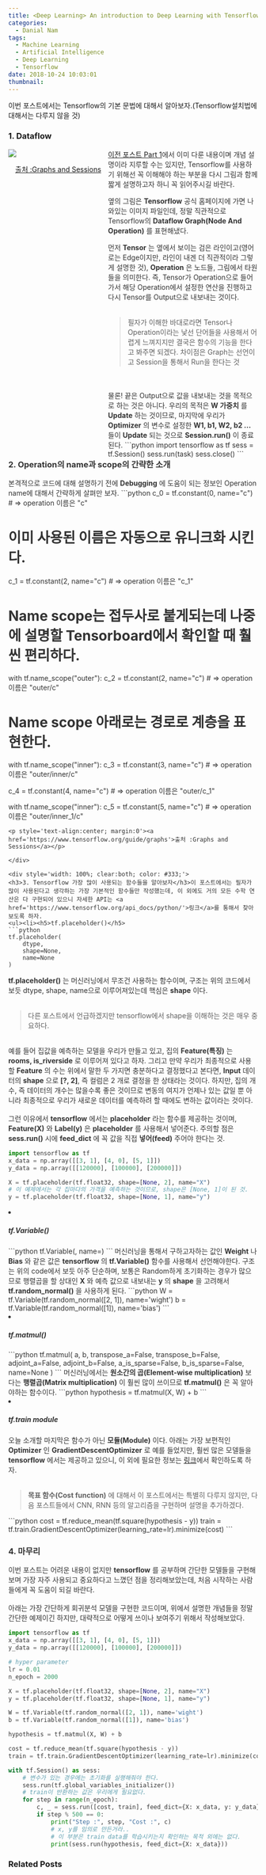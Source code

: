 ```yaml
---
title: <Deep Learning> An introduction to Deep Learning with Tensorflow(Part-2)
categories:
  - Danial Nam
tags:
  - Machine Learning
  - Artificial Intelligence
  - Deep Learning
  - Tensorflow
date: 2018-10-24 10:03:01
thumbnail:
---
```


이번 포스트에서는 Tensorflow의 기본 문법에 대해서 알아보자.(Tensorflow설치법에 대해서는 다루지 않을 것)

### 1. Dataflow
<div style='width:40%; float:left;'>
<img src='https://www.tensorflow.org/images/tensors_flowing.gif' />
<p style='text-align:center'><a href='https://www.tensorflow.org/guide/graphs'>출처 :Graphs and Sessions</a></p>
</div>

<div style='width: 60%; float:right; color: #333;'>
<a href='https://databuzz-team.github.io/2018/10/22/Basic-deep-learning-tensorflow-for-beginner/'>이전 포스트 Part 1</a>에서 이미 다룬 내용이며 개념 설명이라 지루할 수는 있지만, Tensorflow를 사용하기 위해선 꼭 이해해야 하는 부분을 다시 그림과 함께 짧게 설명하고자 하니 꼭 읽어주시길 바란다.

옆의 그림은 <strong>Tensorflow</strong> 공식 홈페이지에 가면 나와있는 이미지 파일인데, 정말 직관적으로 Tensorflow의 <strong>Dataflow Graph(Node And Operation)</strong> 를 표현해냈다.

먼저 <strong>Tensor</strong> 는 옆에서 보이는 검은 라인이고(영어로는 Edge이지만, 라인이 내겐 더 직관적이라 그렇게 설명한 것), <strong>Operation</strong> 은 노드들, 그림에서 타원들을 의미한다. 즉, Tensor가 Operation으로 들어가서 해당 Operation에서 설정한 연산을 진행하고 다시 Tensor를 Output으로 내보내는 것이다.
<br>
<br>
<blockquote>필자가 이해한 바대로라면 Tensor나 Operation이라는 낯선 단어들을 사용해서 어렵게 느껴지지만 결국은 함수의 기능을 한다고 봐주면 되겠다. 차이점은 Graph는 선언이고 Session을 통해서 Run을 한다는 것</blockquote>
<br>
<br>
물론! 끝은 Output으로 값을 내보내는 것을 목적으로 하는 것은 아니다. 우리의 목적은 <strong>W 가중치</strong> 를 <strong>Update</strong> 하는 것이므로, 마지막에 우리가 <strong>Optimizer</strong> 의 변수로 설정한 <strong>W1, b1, W2, b2 ...</strong> 들이 <strong>Update</strong> 되는 것으로 <strong>Session.run()</strong> 이 종료된다.
```python
import tensorflow as tf
sess = tf.Session()
sess.run(task)
sess.close()
```

</div>

<div style='width: 100%; clear:both; color: #333;'>
<h3>2. Operation의 name과 scope의 간략한 소개</h3>
본격적으로 코드에 대해 설명하기 전에 <strong>Debugging</strong> 에 도움이 되는 정보인 Operation name에 대해서 간략하게 살펴만 보자.
```python
c_0 = tf.constant(0, name="c")  # => operation 이름은 "c"

# 이미 사용된 이름은 자동으로 유니크화 시킨다.
c_1 = tf.constant(2, name="c")  # => operation 이름은 "c_1"

# Name scope는 접두사로 붙게되는데 나중에 설명할 Tensorboard에서 확인할 때 훨씬 편리하다.
with tf.name_scope("outer"):
  c_2 = tf.constant(2, name="c")  # => operation 이름은 "outer/c"

  # Name scope 아래로는 경로로 계층을 표현한다.
  with tf.name_scope("inner"):
    c_3 = tf.constant(3, name="c")  # => operation 이름은 "outer/inner/c"

  c_4 = tf.constant(4, name="c")  # => operation 이름은 "outer/c_1"

  with tf.name_scope("inner"):
    c_5 = tf.constant(5, name="c")  # => operation 이름은 "outer/inner_1/c"
```
<p style='text-align:center; margin:0'><a href='https://www.tensorflow.org/guide/graphs'>출처 :Graphs and Sessions</a></p>

</div>

<div style='width: 100%; clear:both; color: #333;'>
<h3>3. Tensorflow 가장 많이 사용되는 함수들을 알아보자</h3>이 포스트에서는 필자가 많이 사용된다고 생각하는 가장 기본적인 함수들만 작성했는데, 이 외에도 거의 모든 수학 연산은 다 구현되어 있으니 자세한 API는 <a href='https://www.tensorflow.org/api_docs/python/'>링크</a>를 통해서 찾아보도록 하자.
<ul><li><h5>tf.placeholder()</h5>
```python
tf.placeholder(
    dtype,
    shape=None,
    name=None
)
```
<strong>tf.placeholder()</strong> 는 머신러닝에서 무조건 사용하는 함수이며, 구조는 위의 코드에서 보듯 dtype, shape, name으로 이루어져있는데 핵심은 <strong>shape</strong> 이다.
<br>
<br>
<blockquote>다른 포스트에서 언급하겠지만 tensorflow에서 shape을 이해하는 것은 매우 중요하다.</blockquote>
<br>
예를 들어 집값을 예측하는 모델을 우리가 만들고 있고, 집의 <strong>Feature(특징)</strong> 는 <strong>rooms, is_riverside</strong> 로 이루어져 있다고 하자. 그리고 만약 우리가 최종적으로 사용할 <strong>Feature</strong> 의 수는 위에서 말한 두 가지면 충분하다고 결정했다고 본다면, <strong>Input</strong> 데이터의 <strong>shape</strong> 으로 <strong>[?, 2]</strong>, 즉 컬럼은 2 개로 결정을 한 상태라는 것이다. 하지만, 집의 개수, 즉 데이터의 개수는 많을수록 좋은 것이므로 변동의 여지가 언제나 있는 값일 뿐 아니라 최종적으로 우리가 새로운 데이터를 예측하려 할 때에도 변하는 값이라는 것이다.
<br>
<br>
그런 이유에서 <strong>tensorflow</strong> 에서는 <strong>placeholder</strong> 라는 함수를 제공하는 것이며, <strong>Feature(X)</strong> 와 <strong>Label(y)</strong> 은 <strong>placeholder</strong> 를 사용해서 넣어준다. 주의할 점은 <strong>sess.run()</strong> 시에 <strong>feed_dict</strong> 에 꼭 값을 직접 <strong>넣어(feed)</strong> 주어야 한다는 것.

```python
import tensorflow as tf
x_data = np.array([[3, 1], [4, 0], [5, 1]])
y_data = np.array([[120000], [100000], [200000]])

X = tf.placeholder(tf.float32, shape=[None, 2], name="X")
# 이 예제에서는 각 집마다의 가격을 예측하는 것이므로, shape은 [None, 1]이 된 것.
y = tf.placeholder(tf.float32, shape=[None, 1], name="y")
```
</li>
<li><h5>tf.Variable()</h5>
```python
tf.Variable(<initial-value>, name=<optional-name>)
```
머신러닝을 통해서 구하고자하는 값인 <strong>Weight</strong> 나 <strong>Bias</strong> 와 같은 값은 <strong>tensorflow</strong> 의 <strong>tf.Variable()</strong> 함수를 사용해서 선언해야한다. 구조는 위의 code에서 보듯 아주 단순하며, 보통은 Random하게 초기화하는 경우가 많으므로 행렬곱을 할 상대인 <strong>X</strong> 와 예측 값으로 내보내는 <strong>y</strong> 의 <strong>shape</strong> 을 고려해서 <strong>tf.random_normal()</strong> 을 사용하게 된다.
```python
W = tf.Variable(tf.random_normal([2, 1]), name='wight')
b = tf.Variable(tf.random_normal([1]), name='bias')
```
</li>
<li><h5>tf.matmul()</h5>
```python
tf.matmul(
    a,
    b,
    transpose_a=False,
    transpose_b=False,
    adjoint_a=False,
    adjoint_b=False,
    a_is_sparse=False,
    b_is_sparse=False,
    name=None
)
```
머신러닝에서는 <strong>원소간의 곱(Element-wise multiplication)</strong> 보다는 <strong>행렬곱(Matrix multiplication)</strong> 이 훨씬 많이 쓰이므로 <strong>tf.matmul()</strong> 은 꼭 알아야하는 함수이다.
```python
hypothesis = tf.matmul(X, W) + b
```
</li>

<li><h5>tf.train module</h5>
오늘 소개할 마지막은 함수가 아닌 <strong>모듈(Module)</strong> 이다. 아래는 가장 보편적인 <strong>Optimizer</strong> 인 <strong>GradientDescentOptimizer</strong> 로 예를 들었지만, 훨씬 많은 모델들을 <strong>tensorflow</strong> 에서는 제공하고 있으니, 이 외에 필요한 정보는 <a href='https://www.tensorflow.org/api_docs/python/tf/train'>링크</a>에서 확인하도록 하자.
<br>
<br>
<blockquote><strong>목표 함수(Cost function)</strong> 에 대해서 이 포스트에서는 특별히 다루지 않지만, 다음 포스트들에서 CNN, RNN 등의 알고리즘을 구현하며 설명을 추가하겠다.
</blockquote>
```python
cost = tf.reduce_mean(tf.square(hypothesis - y))
train = tf.train.GradientDescentOptimizer(learning_rate=lr).minimize(cost)
```
</li>
</ul>

<h3>4. 마무리</h3>

이번 포스트는 어려운 내용이 없지만 <strong>tensorflow</strong> 를 공부하며 간단한 모델들을 구현해보며 가장 자주 사용되고 중요하다고 느꼈던 점을 정리해보았는데, 처음 시작하는 사람들에게 꼭 도움이 되길 바란다.
<br>
<br>
아래는 가장 간단하게 회귀분석 모델을 구현한 코드이며, 위에서 설명한 개념들을 정말 간단한 예제이긴 하지만, 대략적으로 어떻게 쓰이나 보여주기 위해서 작성해보았다.
```python
import tensorflow as tf
x_data = np.array([[3, 1], [4, 0], [5, 1]])
y_data = np.array([[120000], [100000], [200000]])

# hyper parameter
lr = 0.01
n_epoch = 2000

X = tf.placeholder(tf.float32, shape=[None, 2], name="X")
y = tf.placeholder(tf.float32, shape=[None, 1], name="y")

W = tf.Variable(tf.random_normal([2, 1]), name='wight')
b = tf.Variable(tf.random_normal([1]), name='bias')

hypothesis = tf.matmul(X, W) + b

cost = tf.reduce_mean(tf.square(hypothesis - y))
train = tf.train.GradientDescentOptimizer(learning_rate=lr).minimize(cost)

with tf.Session() as sess:
    # 변수가 있는 경우에는 초기화를 실행해줘야 한다.
    sess.run(tf.global_variables_initializer())
    # train이 반환하는 값은 우리에게 필요없다.
    for step in range(n_epoch):
        c, _ = sess.run([cost, train], feed_dict={X: x_data, y: y_data})
        if step % 500 == 0:
            print("Step :", step, "Cost :", c)
            # x, y를 임의로 만든거라..
            # 이 부분은 train data를 학습시키는지 확인하는 목적 외에는 없다.
            print(sess.run(hypothesis, feed_dict={X: x_data}))
```

</div>


### Related Posts
